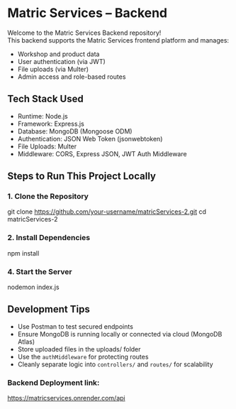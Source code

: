 #  Matric Services – Backend

Welcome to the Matric Services Backend repository!  
This backend supports the Matric Services frontend platform and manages:

- Workshop and product data  
- User authentication (via JWT)  
- File uploads (via Multer)   
- Admin access and role-based routes  


## Tech Stack Used

- Runtime: Node.js  
- Framework: Express.js  
- Database: MongoDB (Mongoose ODM)  
- Authentication: JSON Web Token (jsonwebtoken)  
- File Uploads: Multer  
- Middleware: CORS, Express JSON, JWT Auth Middleware  



##  Steps to Run This Project Locally

### 1. Clone the Repository

git clone https://github.com/your-username/matricServices-2.git
cd matricServices-2


### 2. Install Dependencies

npm install


### 4. Start the Server

nodemon index.js


## Development Tips

- Use Postman to test secured endpoints  
- Ensure MongoDB is running locally or connected via cloud (MongoDB Atlas)  
- Store uploaded files in the uploads/ folder  
- Use the `authMiddleware` for protecting routes  
- Cleanly separate logic into `controllers/` and `routes/` for scalability  


### Backend Deployment link:

https://matricservices.onrender.com/api

